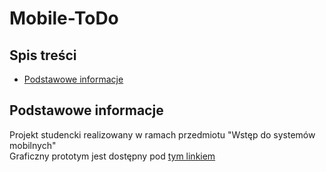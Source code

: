 # Mobile-ToDo

## Spis treści
* [Podstawowe informacje](#podstawowe-informacje)


## Podstawowe informacje
Projekt studencki realizowany w ramach przedmiotu "Wstęp do systemów mobilnych"<br/>Graficzny prototym jest dostępny pod [tym linkiem](https://marvelapp.com/prototype/faahab7)
